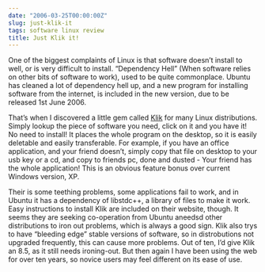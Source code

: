 ```yaml
---
date: "2006-03-25T00:00:00Z"
slug: just-klik-it
tags: software linux review
title: Just Klik it!
---
```


One of the biggest complaints of Linux is that software doesn’t install to
well, or is very difficult to install. “Dependency Hell” (When software relies
on other bits of software to work), used to be quite commonplace. Ubuntu has
cleaned a lot of dependency hell up, and a new program for installing software
from the internet, is included in the new version, due to be released 1st June
2006.

That’s when I discovered a little gem called [Klik][] for many Linux
distributions. Simply lookup the piece of software you need, click on it and
you have it! No need to install! It places the whole program on the desktop,
so it is easily deletable and easily transferable. For example, if you have an
office application, and your friend doesn’t, simply copy that file on desktop
to your usb key or a cd, and copy to friends pc, done and dusted - Your friend
has the whole application! This is an obvious feature bonus over current
Windows version, XP.

Their is some teething problems, some applications fail to work, and in Ubuntu
it has a dependency of libstdc++, a library of files to make it work. Easy
instructions to install Klik are included on their website, though. It seems
they are seeking co-operation from Ubuntu aneedsd other distributions to iron
out problems, which is always a good sign. Klik also trys to have “bleeding
edge” stable versions of software, so in distrobutions not upgraded
frequently, this can cause more problems. Out of ten, I’d give Klik an 8.5, as
it still needs ironing-out. But then again I have been using the web for over
ten years, so novice users may feel different on its ease of use.

[Klik]: http://klik.atekon.de/ "Klik it!"
